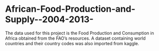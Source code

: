 # African-Food-Production-and-Supply--2004-2013-
The data used for this project is the Food Production and Consumption in Africa obtained from the FAO’s resources. A dataset containing world countries and their country codes was also imported from kaggle.
